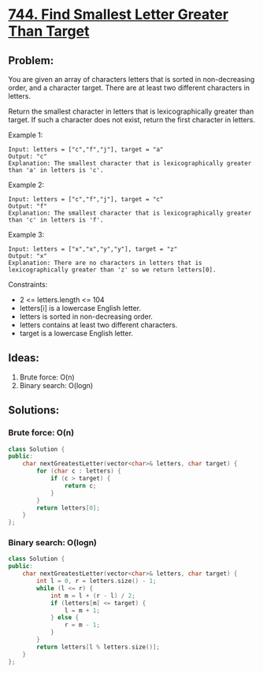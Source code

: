 # [744. Find Smallest Letter Greater Than Target](https://leetcode.com/problems/find-smallest-letter-greater-than-target/)

## Problem:

You are given an array of characters letters that is sorted in non-decreasing order, and a character target. There are at least two different characters in letters.

Return the smallest character in letters that is lexicographically greater than target. If such a character does not exist, return the first character in letters.

 
 Example 1:
 ```
Input: letters = ["c","f","j"], target = "a"
Output: "c"
Explanation: The smallest character that is lexicographically greater than 'a' in letters is 'c'.
```

Example 2:
```
Input: letters = ["c","f","j"], target = "c"
Output: "f"
Explanation: The smallest character that is lexicographically greater than 'c' in letters is 'f'.
```

Example 3:
```
Input: letters = ["x","x","y","y"], target = "z"
Output: "x"
Explanation: There are no characters in letters that is lexicographically greater than 'z' so we return letters[0].
```

Constraints:
- 2 <= letters.length <= 104
- letters[i] is a lowercase English letter.
- letters is sorted in non-decreasing order.
- letters contains at least two different characters.
- target is a lowercase English letter.

## Ideas:

1. Brute force: O(n)
2. Binary search: O(logn)

## Solutions:

### Brute force: O(n)

```c++
class Solution {
public:
    char nextGreatestLetter(vector<char>& letters, char target) {
        for (char c : letters) {
            if (c > target) {
                return c;
            }
        }
        return letters[0];
    }
};
```

### Binary search: O(logn)

```c++
class Solution {
public:
    char nextGreatestLetter(vector<char>& letters, char target) {
        int l = 0, r = letters.size() - 1;
        while (l <= r) {
            int m = l + (r - l) / 2;
            if (letters[m] <= target) {
                l = m + 1;
            } else {
                r = m - 1;
            }
        }
        return letters[l % letters.size()];
    }
};
```

